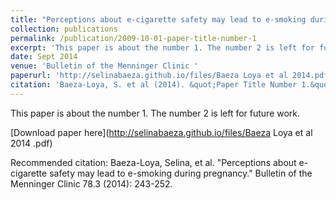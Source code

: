 ```yaml
---
title: "Perceptions about e-cigarette safety may lead to e-smoking during pregnancy"
collection: publications
permalink: /publication/2009-10-01-paper-title-number-1
excerpt: 'This paper is about the number 1. The number 2 is left for future work.'
date: Sept 2014
venue: 'Bulletin of the Menninger Clinic '
paperurl: 'http://selinabaeza.github.io/files/Baeza Loya et al 2014.pdf'
citation: 'Baeza-Loya, S. et al (2014). &quot;Paper Title Number 1.&quot; <i>Journal 1</i>. 1(1).'
---
```

This paper is about the number 1. The number 2 is left for future work.

[Download paper here](http://selinabaeza.github.io/files/Baeza Loya et al 2014 .pdf)

Recommended citation: Baeza-Loya, Selina, et al. "Perceptions about e-cigarette safety may lead to e-smoking during pregnancy." Bulletin of the Menninger Clinic 78.3 (2014): 243-252.
